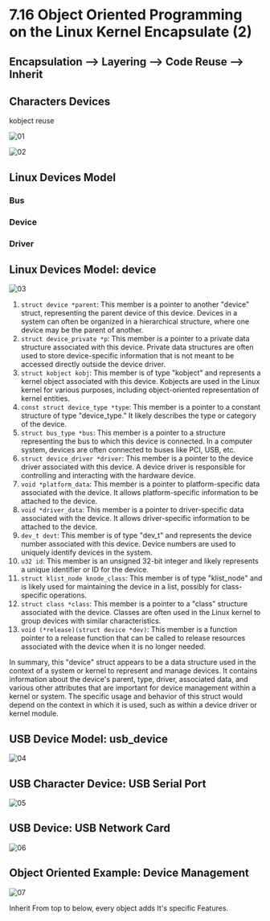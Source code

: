 # 7.16 Object Oriented Programming on the Linux Kernel Encapsulate (2)



## Encapsulation --> Layering --> Code Reuse --> Inherit

## Characters Devices

kobject reuse

![01](https://github.com/knightsummon/02-Computer-underlying-programming-and-system-optimization/blob/main/07%20Embedded%20Data%20Structures%20and%20Linux%20Kernel%20Object%20Orientation/7.16%20Object%20Oriented%20Programming%20on%20the%20Linux%20Kernel%20Encapsulate%20(2).assets/01.jpg)

![02](https://github.com/knightsummon/02-Computer-underlying-programming-and-system-optimization/blob/main/07%20Embedded%20Data%20Structures%20and%20Linux%20Kernel%20Object%20Orientation/7.16%20Object%20Oriented%20Programming%20on%20the%20Linux%20Kernel%20Encapsulate%20(2).assets/02.jpg)

## Linux Devices Model

### Bus

### Device

### Driver

## Linux Devices Model: device

![03](https://github.com/knightsummon/02-Computer-underlying-programming-and-system-optimization/blob/main/07%20Embedded%20Data%20Structures%20and%20Linux%20Kernel%20Object%20Orientation/7.16%20Object%20Oriented%20Programming%20on%20the%20Linux%20Kernel%20Encapsulate%20(2).assets/03.jpg)

1. `struct device *parent`: This member is a pointer to another "device" struct, representing the parent device of this device. Devices in a system can often be organized in a hierarchical structure, where one device may be the parent of another.
2. `struct device_private *p`: This member is a pointer to a private data structure associated with this device. Private data structures are often used to store device-specific information that is not meant to be accessed directly outside the device driver.
3. `struct kobject kobj`: This member is of type "kobject" and represents a kernel object associated with this device. Kobjects are used in the Linux kernel for various purposes, including object-oriented representation of kernel entities.
4. `const struct device_type *type`: This member is a pointer to a constant structure of type "device_type." It likely describes the type or category of the device.
5. `struct bus_type *bus`: This member is a pointer to a structure representing the bus to which this device is connected. In a computer system, devices are often connected to buses like PCI, USB, etc.
6. `struct device_driver *driver`: This member is a pointer to the device driver associated with this device. A device driver is responsible for controlling and interacting with the hardware device.
7. `void *platform_data`: This member is a pointer to platform-specific data associated with the device. It allows platform-specific information to be attached to the device.
8. `void *driver_data`: This member is a pointer to driver-specific data associated with the device. It allows driver-specific information to be attached to the device.
9. `dev_t devt`: This member is of type "dev_t" and represents the device number associated with this device. Device numbers are used to uniquely identify devices in the system.
10. `u32 id`: This member is an unsigned 32-bit integer and likely represents a unique identifier or ID for the device.
11. `struct klist_node knode_class`: This member is of type "klist_node" and is likely used for maintaining the device in a list, possibly for class-specific operations.
12. `struct class *class`: This member is a pointer to a "class" structure associated with the device. Classes are often used in the Linux kernel to group devices with similar characteristics.
13. `void (*release)(struct device *dev)`: This member is a function pointer to a release function that can be called to release resources associated with the device when it is no longer needed.

In summary, this "device" struct appears to be a data structure used in the context of a system or kernel to represent and manage devices. It contains information about the device's parent, type, driver, associated data, and various other attributes that are important for device management within a kernel or system. The specific usage and behavior of this struct would depend on the context in which it is used, such as within a device driver or kernel module.

## USB Device Model: usb_device

![04](https://github.com/knightsummon/02-Computer-underlying-programming-and-system-optimization/blob/main/07%20Embedded%20Data%20Structures%20and%20Linux%20Kernel%20Object%20Orientation/7.16%20Object%20Oriented%20Programming%20on%20the%20Linux%20Kernel%20Encapsulate%20(2).assets/04.jpg)

## USB Character Device: USB Serial Port

![05](https://github.com/knightsummon/02-Computer-underlying-programming-and-system-optimization/blob/main/07%20Embedded%20Data%20Structures%20and%20Linux%20Kernel%20Object%20Orientation/7.16%20Object%20Oriented%20Programming%20on%20the%20Linux%20Kernel%20Encapsulate%20(2).assets/05.jpg)

## USB Device: USB Network Card

![06](https://github.com/knightsummon/02-Computer-underlying-programming-and-system-optimization/blob/main/07%20Embedded%20Data%20Structures%20and%20Linux%20Kernel%20Object%20Orientation/7.16%20Object%20Oriented%20Programming%20on%20the%20Linux%20Kernel%20Encapsulate%20(2).assets/06.jpg)

## Object Oriented Example: Device Management

![07](https://github.com/knightsummon/02-Computer-underlying-programming-and-system-optimization/blob/main/07%20Embedded%20Data%20Structures%20and%20Linux%20Kernel%20Object%20Orientation/7.16%20Object%20Oriented%20Programming%20on%20the%20Linux%20Kernel%20Encapsulate%20(2).assets/07.jpg)

Inherit From top to below, every object adds It's specific Features.
